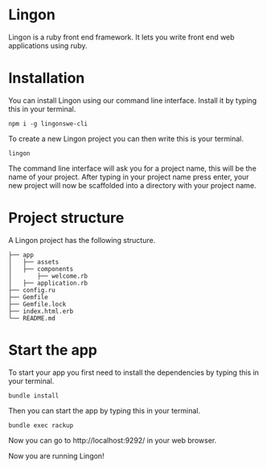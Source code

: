 # Lingon
Lingon is a ruby front end framework. It lets you write front end web applications using ruby.

# Installation
You can install Lingon using our command line interface. Install it by typing this in your terminal.

```
npm i -g lingonswe-cli
```

To create a new Lingon project you can then write this is your terminal.

```
lingon
```

The command line interface will ask you for a project name, this will be the name of your project. After typing in your project name press enter, your new project will now be scaffolded into a directory with your project name.

# Project structure
A Lingon project has the following structure.

```
├── app
│   ├── assets
│   ├── components
│       ├── welcome.rb
│   ├── application.rb
├── config.ru
├── Gemfile
├── Gemfile.lock
├── index.html.erb
└── README.md
```

# Start the app
To start your app you first need to install the dependencies by typing this in your terminal.

```
bundle install
```

Then you can start the app by typing this in your terminal.

```
bundle exec rackup
```

Now you can go to http://localhost:9292/ in your web browser.

Now you are running Lingon!